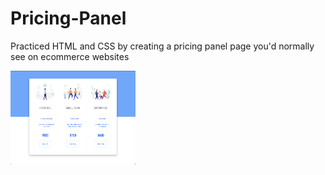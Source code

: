 # Pricing-Panel

Practiced HTML and CSS by creating a pricing panel page you'd normally see on ecommerce websites

<img src="https://github.com/bobbyzhong/Pricing-Panel/blob/master/Screen%20Shot%202022-10-29%20at%202.56.17%20PM.png" width="200" height="150" />
